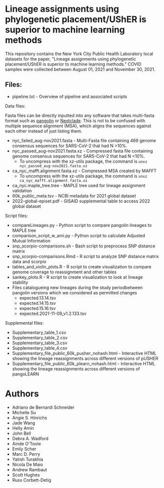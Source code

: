 # Lineage assignments using phylogenetic placement/UShER is superior to machine learning methods

This repository contains the New York City Public Health Laboratory local datasets for the paper, "Lineage assignments using phylogenetic placement/UShER is superior to machine learning methods." COVID samples were collected between August 01, 2021 and November 30, 2021. 


## Files:

* pipeline.txt - Overview of pipeline and associated scripts

Data files:


Fasta files can be directly inputted into any software that takes multi-fasta format such as [pangolin](https://github.com/cov-lineages/pangolin) or [Nextclade](https://clades.nextstrain.org/). This is not to be confused with multiple sequence alignment (MSA), which aligns the sequences against each other instead of just listing them.
* nyc_failed_aug-nov2021.fasta - Multi-Fasta file containing 469 genome consensus sequences for SARS-CoV-2 that had N >10%. 
* nyc_passed_aug-nov2021.fasta.xz - Compressed fasta file containing genome consensus sequences for SARS-CoV-2 that had N <10%. 
  - To uncompress with the xz-utils package, the command is `unxz nyc_passed_aug-nov2021.fasta.xz`
* ca_nyc_mafft.alignment.fasta.xz - Compressed MSA created by MAFFT
  - To uncompress with the xz-utils package, the command is `unxz ca_nyc_mafft.alignment.fasta.xz`
* ca_nyc.maple_tree.tree - MAPLE tree used for lineage assignment validation
* 60k_public_meta.tsv - NCBI metadata for 2021 global dataset
* 2022-global-episet.pdf - GISAID supplemental table to access 2022 global dataset

Script files:
* compareLineages.py - Python script to compare pangolin lineages to MAPLE tree
* comparison_script_w_ami.py - Python script to calculate Adjusted Mutual Information
* snp_scorpio-comparisons.sh - Bash script to preprocess SNP distance matrix
* snp_scorpio-comparisons.Rmd - R script to analyze SNP distance matrix data and scorpio
* tables_and_violin_plots.R - R script to create visualization to compare genome coverage to reassignment and other tables
* sankey_plots.R - R script to create visualization to look at lineage stability
* Files catalogueing new lineages during the study periodbetween pangolin versions which we considered as permitted changes
  - expected.13.14.tsv
  - expected.14.15.tsv 
  - expected.15.16.tsv 
  - expected.2021-11-09_v1.2.133.tsv


Supplemental files:
* Supplementary_table_1.csv
* Supplementary_table_2.csv
* Supplementary_table_3.csv
* Supplementary_table_4.csv
* Supplementary_file_public_60k_pusher_nohash.html - Interactive HTML showing the lineage reassignments across different versions of pUSHER
* Supplementary_file_public_60k_plearn_nohash.html - Interactive HTML showing the lineage reassignments across different versions of pangoLEARN


# Authors

* Adriano de Bernardi Schneider
* Michelle Su
* Angie S. Hinrichs
* Jade Wang
* Helly Amin
* John Bell
* Debra A. Wadford
* Ainde O'Toole
* Emily Scher
* Marc D. Perry
* Yatish Turakhia
* Nicola De Maio
* Andrew Rambaut
* Scott Hughes
* Russ Corbett-Detig
